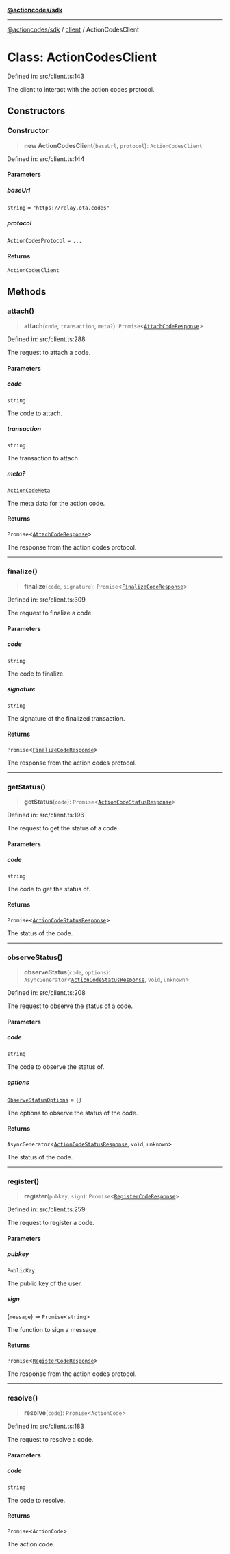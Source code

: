 [**@actioncodes/sdk**](../../README.md)

***

[@actioncodes/sdk](../../modules.md) / [client](../README.md) / ActionCodesClient

# Class: ActionCodesClient

Defined in: src/client.ts:143

The client to interact with the action codes protocol.

## Constructors

### Constructor

> **new ActionCodesClient**(`baseUrl`, `protocol`): `ActionCodesClient`

Defined in: src/client.ts:144

#### Parameters

##### baseUrl

`string` = `"https://relay.ota.codes"`

##### protocol

`ActionCodesProtocol` = `...`

#### Returns

`ActionCodesClient`

## Methods

### attach()

> **attach**(`code`, `transaction`, `meta?`): `Promise`\<[`AttachCodeResponse`](../interfaces/AttachCodeResponse.md)\>

Defined in: src/client.ts:288

The request to attach a code.

#### Parameters

##### code

`string`

The code to attach.

##### transaction

`string`

The transaction to attach.

##### meta?

[`ActionCodeMeta`](../interfaces/ActionCodeMeta.md)

The meta data for the action code.

#### Returns

`Promise`\<[`AttachCodeResponse`](../interfaces/AttachCodeResponse.md)\>

The response from the action codes protocol.

***

### finalize()

> **finalize**(`code`, `signature`): `Promise`\<[`FinalizeCodeResponse`](../interfaces/FinalizeCodeResponse.md)\>

Defined in: src/client.ts:309

The request to finalize a code.

#### Parameters

##### code

`string`

The code to finalize.

##### signature

`string`

The signature of the finalized transaction.

#### Returns

`Promise`\<[`FinalizeCodeResponse`](../interfaces/FinalizeCodeResponse.md)\>

The response from the action codes protocol.

***

### getStatus()

> **getStatus**(`code`): `Promise`\<[`ActionCodeStatusResponse`](../interfaces/ActionCodeStatusResponse.md)\>

Defined in: src/client.ts:196

The request to get the status of a code.

#### Parameters

##### code

`string`

The code to get the status of.

#### Returns

`Promise`\<[`ActionCodeStatusResponse`](../interfaces/ActionCodeStatusResponse.md)\>

The status of the code.

***

### observeStatus()

> **observeStatus**(`code`, `options`): `AsyncGenerator`\<[`ActionCodeStatusResponse`](../interfaces/ActionCodeStatusResponse.md), `void`, `unknown`\>

Defined in: src/client.ts:208

The request to observe the status of a code.

#### Parameters

##### code

`string`

The code to observe the status of.

##### options

[`ObserveStatusOptions`](../interfaces/ObserveStatusOptions.md) = `{}`

The options to observe the status of the code.

#### Returns

`AsyncGenerator`\<[`ActionCodeStatusResponse`](../interfaces/ActionCodeStatusResponse.md), `void`, `unknown`\>

The status of the code.

***

### register()

> **register**(`pubkey`, `sign`): `Promise`\<[`RegisterCodeResponse`](../interfaces/RegisterCodeResponse.md)\>

Defined in: src/client.ts:259

The request to register a code.

#### Parameters

##### pubkey

`PublicKey`

The public key of the user.

##### sign

(`message`) => `Promise`\<`string`\>

The function to sign a message.

#### Returns

`Promise`\<[`RegisterCodeResponse`](../interfaces/RegisterCodeResponse.md)\>

The response from the action codes protocol.

***

### resolve()

> **resolve**(`code`): `Promise`\<`ActionCode`\>

Defined in: src/client.ts:183

The request to resolve a code.

#### Parameters

##### code

`string`

The code to resolve.

#### Returns

`Promise`\<`ActionCode`\>

The action code.
